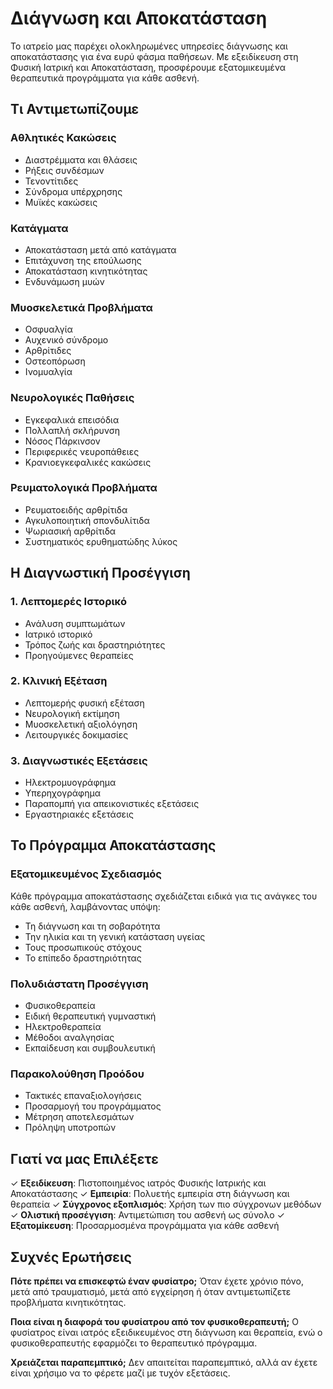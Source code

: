 # Διάγνωση και Αποκατάσταση

Το ιατρείο μας παρέχει ολοκληρωμένες υπηρεσίες διάγνωσης και αποκατάστασης για ένα ευρύ φάσμα παθήσεων. Με εξειδίκευση στη Φυσική Ιατρική και Αποκατάσταση, προσφέρουμε εξατομικευμένα θεραπευτικά προγράμματα για κάθε ασθενή.

## Τι Αντιμετωπίζουμε

### Αθλητικές Κακώσεις
- Διαστρέμματα και θλάσεις
- Ρήξεις συνδέσμων
- Τενοντίτιδες
- Σύνδρομα υπέρχρησης
- Μυϊκές κακώσεις

### Κατάγματα
- Αποκατάσταση μετά από κατάγματα
- Επιτάχυνση της επούλωσης
- Αποκατάσταση κινητικότητας
- Ενδυνάμωση μυών

### Μυοσκελετικά Προβλήματα
- Οσφυαλγία
- Αυχενικό σύνδρομο
- Αρθρίτιδες
- Οστεοπόρωση
- Ινομυαλγία

### Νευρολογικές Παθήσεις
- Εγκεφαλικά επεισόδια
- Πολλαπλή σκλήρυνση
- Νόσος Πάρκινσον
- Περιφερικές νευροπάθειες
- Κρανιοεγκεφαλικές κακώσεις

### Ρευματολογικά Προβλήματα
- Ρευματοειδής αρθρίτιδα
- Αγκυλοποιητική σπονδυλίτιδα
- Ψωριασική αρθρίτιδα
- Συστηματικός ερυθηματώδης λύκος

## Η Διαγνωστική Προσέγγιση

### 1. Λεπτομερές Ιστορικό
- Ανάλυση συμπτωμάτων
- Ιατρικό ιστορικό
- Τρόπος ζωής και δραστηριότητες
- Προηγούμενες θεραπείες

### 2. Κλινική Εξέταση
- Λεπτομερής φυσική εξέταση
- Νευρολογική εκτίμηση
- Μυοσκελετική αξιολόγηση
- Λειτουργικές δοκιμασίες

### 3. Διαγνωστικές Εξετάσεις
- Ηλεκτρομυογράφημα
- Υπερηχογράφημα
- Παραπομπή για απεικονιστικές εξετάσεις
- Εργαστηριακές εξετάσεις

## Το Πρόγραμμα Αποκατάστασης

### Εξατομικευμένος Σχεδιασμός
Κάθε πρόγραμμα αποκατάστασης σχεδιάζεται ειδικά για τις ανάγκες του κάθε ασθενή, λαμβάνοντας υπόψη:
- Τη διάγνωση και τη σοβαρότητα
- Την ηλικία και τη γενική κατάσταση υγείας
- Τους προσωπικούς στόχους
- Το επίπεδο δραστηριότητας

### Πολυδιάστατη Προσέγγιση
- Φυσικοθεραπεία
- Ειδική θεραπευτική γυμναστική
- Ηλεκτροθεραπεία
- Μέθοδοι αναλγησίας
- Εκπαίδευση και συμβουλευτική

### Παρακολούθηση Προόδου
- Τακτικές επαναξιολογήσεις
- Προσαρμογή του προγράμματος
- Μέτρηση αποτελεσμάτων
- Πρόληψη υποτροπών

## Γιατί να μας Επιλέξετε

✓ **Εξειδίκευση**: Πιστοποιημένος ιατρός Φυσικής Ιατρικής και Αποκατάστασης
✓ **Εμπειρία**: Πολυετής εμπειρία στη διάγνωση και θεραπεία
✓ **Σύγχρονος εξοπλισμός**: Χρήση των πιο σύγχρονων μεθόδων
✓ **Ολιστική προσέγγιση**: Αντιμετώπιση του ασθενή ως σύνολο
✓ **Εξατομίκευση**: Προσαρμοσμένα προγράμματα για κάθε ασθενή

## Συχνές Ερωτήσεις

**Πότε πρέπει να επισκεφτώ έναν φυσίατρο;**
Όταν έχετε χρόνιο πόνο, μετά από τραυματισμό, μετά από εγχείρηση ή όταν αντιμετωπίζετε προβλήματα κινητικότητας.

**Ποια είναι η διαφορά του φυσίατρου από τον φυσικοθεραπευτή;**
Ο φυσίατρος είναι ιατρός εξειδικευμένος στη διάγνωση και θεραπεία, ενώ ο φυσικοθεραπευτής εφαρμόζει το θεραπευτικό πρόγραμμα.

**Χρειάζεται παραπεμπτικό;**
Δεν απαιτείται παραπεμπτικό, αλλά αν έχετε είναι χρήσιμο να το φέρετε μαζί με τυχόν εξετάσεις.